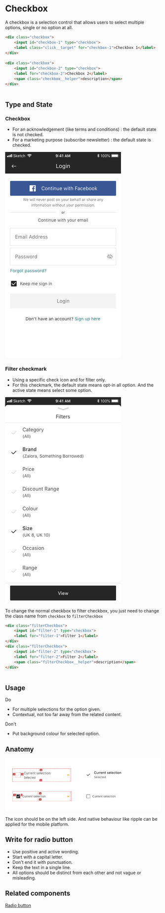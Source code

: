 # Checkbox
A checkbox is a selection control that allows users to select multiple options, single or no option at all. 

```html
<div class="checkbox">
    <input id="checkbox-1" type="checkbox">
    <label class="click__target" for="checkbox-1">Checkbox 1</label>
</div>

<div class="checkbox">
    <input id="checkbox-2" type="checkbox">
    <label for="checkbox-2">Checkbox 2</label>
    <span class="checkbox__helper">description</span>
</div>
 
```


## Type and State

### Checkbox
* For an acknowledgement (like terms and conditions) : the default state is not checked.
* For a marketing purpose (subscribe newsletter) : the default state is checked. 

![General checkbox](img/checkbox/Generalcheckbox.png)

### Filter checkmark
* Using a specific check icon and for filter only.  
* For this checkmark, the default state means opt-in all option. And the active state means select some option. 

![Filter checkmark](img/checkbox/Filtercheckmark.png)

To change the normal checkbox to filter checkbox, you just need to change the class name from `checkbox` to `filterCheckbox`

```html
<div class="filterCheckbox">
    <input id="filter-1" type="checkbox">
    <label for="filter-1">Filter 1</label>
</div>
<div class="filterCheckbox">
    <input id="filter-2" type="checkbox">
    <label for="filter-2">Filter 2</label>
    <span class="filterCheckbox__helper">description</span>
</div>
          
```

## Usage
<span class="u-text-positive">Do</span>
  * For multiple selections for the option given. 
  * Contextual, not too far away from the related content.

<span class="u-text-urgent">Don't</span>
  * Put background colour for selected option.



## Anatomy
![Checkbox Specification](img/checkbox/Checkboxspec.png)

The icon should be on the left side. And native behaviour like ripple can be applied for the mobile platform. 



## Write for radio button
  * Use positive and active wording.
  * Start with a capital letter.  
  * Don't end it with punctuation. 
  * Keep the text in a single line. 
  * All options should be distinct from each other and not vague or misleading.



## Related components
[Radio button](/#/components/Radio)